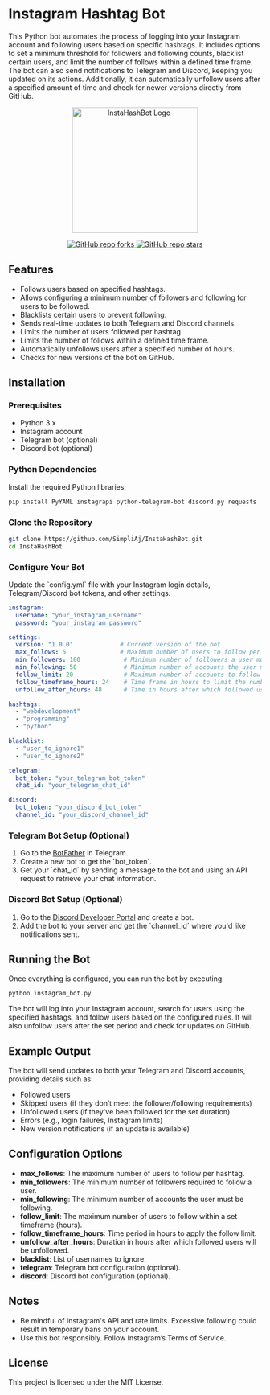 
# Instagram Hashtag Bot

This Python bot automates the process of logging into your Instagram account and following users based on specific hashtags. It includes options to set a minimum threshold for followers and following counts, blacklist certain users, and limit the number of follows within a defined time frame. The bot can also send notifications to Telegram and Discord, keeping you updated on its actions. Additionally, it can automatically unfollow users after a specified amount of time and check for newer versions directly from GitHub.

<p align="center">
  <img src="https://i.imgur.com/uoJtnP6.png" alt="InstaHashBot Logo" width="250"/>
</p>
<p align="center">
  <a href="https://github.com/SimpliAj/InstaHashBot/stargazers">
    <img src="https://img.shields.io/github/forks/SimpliAj/InstaHashBot?style=flat&logo=github&logoColor=whitesmoke&label=Forks" alt="GitHub repo forks"/>
    <img src="https://img.shields.io/github/stars/SimpliAj/InstaHashBot?style=flat&logo=github&logoColor=whitesmoke&label=Stars" alt="GitHub repo stars"/>
  </a>
</p>

## Features

- Follows users based on specified hashtags.
- Allows configuring a minimum number of followers and following for users to be followed.
- Blacklists certain users to prevent following.
- Sends real-time updates to both Telegram and Discord channels.
- Limits the number of users followed per hashtag.
- Limits the number of follows within a defined time frame.
- Automatically unfollows users after a specified number of hours.
- Checks for new versions of the bot on GitHub.

## Installation

### Prerequisites

- Python 3.x
- Instagram account
- Telegram bot (optional)
- Discord bot (optional)

### Python Dependencies

Install the required Python libraries:

```bash
pip install PyYAML instagrapi python-telegram-bot discord.py requests
```

### Clone the Repository

```bash
git clone https://github.com/SimpliAj/InstaHashBot.git
cd InstaHashBot
```

### Configure Your Bot

Update the \`config.yml\` file with your Instagram login details, Telegram/Discord bot tokens, and other settings.

```yaml
instagram:
  username: "your_instagram_username"
  password: "your_instagram_password"

settings:
  version: "1.0.0"             # Current version of the bot
  max_follows: 5               # Maximum number of users to follow per hashtag
  min_followers: 100            # Minimum number of followers a user must have
  min_following: 50             # Minimum number of accounts the user must be following
  follow_limit: 20              # Maximum number of accounts to follow within the time frame
  follow_timeframe_hours: 24    # Time frame in hours to limit the number of follows
  unfollow_after_hours: 48      # Time in hours after which followed users will be unfollowed

hashtags:
  - "webdevelopment"
  - "programming"
  - "python"

blacklist:
  - "user_to_ignore1"
  - "user_to_ignore2"

telegram:
  bot_token: "your_telegram_bot_token"
  chat_id: "your_telegram_chat_id"

discord:
  bot_token: "your_discord_bot_token"
  channel_id: "your_discord_channel_id"
```

### Telegram Bot Setup (Optional)

1. Go to the [BotFather](https://t.me/botfather) in Telegram.
2. Create a new bot to get the \`bot_token\`.
3. Get your \`chat_id\` by sending a message to the bot and using an API request to retrieve your chat information.

### Discord Bot Setup (Optional)

1. Go to the [Discord Developer Portal](https://discord.com/developers/applications) and create a bot.
2. Add the bot to your server and get the \`channel_id\` where you'd like notifications sent.

## Running the Bot

Once everything is configured, you can run the bot by executing:

```bash
python instagram_bot.py
```

The bot will log into your Instagram account, search for users using the specified hashtags, and follow users based on the configured rules. It will also unfollow users after the set period and check for updates on GitHub.

## Example Output

The bot will send updates to both your Telegram and Discord accounts, providing details such as:

- Followed users
- Skipped users (if they don’t meet the follower/following requirements)
- Unfollowed users (if they've been followed for the set duration)
- Errors (e.g., login failures, Instagram limits)
- New version notifications (if an update is available)

## Configuration Options

- **max_follows**: The maximum number of users to follow per hashtag.
- **min_followers**: The minimum number of followers required to follow a user.
- **min_following**: The minimum number of accounts the user must be following.
- **follow_limit**: The maximum number of users to follow within a set timeframe (hours).
- **follow_timeframe_hours**: Time period in hours to apply the follow limit.
- **unfollow_after_hours**: Duration in hours after which followed users will be unfollowed.
- **blacklist**: List of usernames to ignore.
- **telegram**: Telegram bot configuration (optional).
- **discord**: Discord bot configuration (optional).

## Notes

- Be mindful of Instagram's API and rate limits. Excessive following could result in temporary bans on your account.
- Use this bot responsibly. Follow Instagram’s Terms of Service.

## License

This project is licensed under the MIT License.
